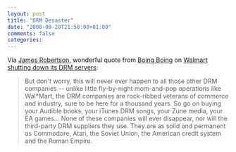 ```yaml
---
layout: post
title: "DRM Desaster"
date: "2008-09-28T21:58:00+01:00"
comments: false
categories: 
---
```


<p>Via <a href="http://www.cincomsmalltalk.com/blog/blogView?showComments=true&amp;printTitle=DRM_Sucks,_Reason_9_million&amp;entry=3399981880">James Robertson</a>, wonderful quote from <a href="http://www.boingboing.net/2008/09/26/walmart-shutting-dow.html">Boing Boing</a> on <a href="http://gizmodo.com/5055854/walmart-shutting-down-mp3-store-drm-servers-umpteenth-reminder-to-not-buy-drmd-content">Walmart shutting down its DRM servers</a>:</p>

<blockquote>
<p>But don't worry, this will never ever happen to all those other DRM companies -- unlike little fly-by-night mom-and-pop operations like Wal*Mart, the DRM companies are rock-ribbed veterans of commerce and industry, sure to be here for a thousand years. So go on buying your Audible books, your iTunes DRM songs, your Zune media, your EA games... None of these companies will ever disappear, nor will the third-party DRM suppliers they use. They are as solid and permanent as Commodore, Atari, the Soviet Union, the American credit system and the Roman Empire.</p>
</blockquote>


